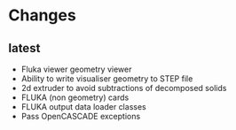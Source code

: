 # Changes

## latest

* Fluka viewer geometry viewer
* Ability to write visualiser geometry to STEP file
* 2d extruder to avoid subtractions of decomposed solids 
* FLUKA (non geometry) cards
* FLUKA output data loader classes
* Pass OpenCASCADE exceptions

